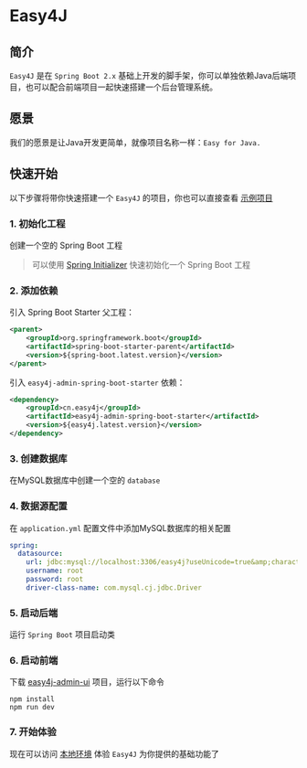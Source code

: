 # Easy4J

## 简介
`Easy4J` 是在 `Spring Boot 2.x` 基础上开发的脚手架，你可以单独依赖Java后端项目，也可以配合前端项目一起快速搭建一个后台管理系统。

## 愿景
我们的愿景是让Java开发更简单，就像项目名称一样：`Easy for Java.`

## 快速开始
以下步骤将带你快速搭建一个 `Easy4J` 的项目，你也可以直接查看 [示例项目](https://github.com/yang-cruise/easy4j/tree/master/easy4j-sample)

### 1. 初始化工程
创建一个空的 Spring Boot 工程

> 可以使用 [Spring Initializer](https://start.spring.io/) 快速初始化一个 Spring Boot 工程

### 2. 添加依赖
引入 Spring Boot Starter 父工程：

```xml
<parent>
    <groupId>org.springframework.boot</groupId>
    <artifactId>spring-boot-starter-parent</artifactId>
    <version>${spring-boot.latest.version}</version>
</parent>
```

引入  `easy4j-admin-spring-boot-starter`  依赖：
```xml
<dependency>
    <groupId>cn.easy4j</groupId>
    <artifactId>easy4j-admin-spring-boot-starter</artifactId>
    <version>${easy4j.latest.version}</version>
</dependency>
```

### 3. 创建数据库
在MySQL数据库中创建一个空的 `database`

### 4. 数据源配置
在  `application.yml`  配置文件中添加MySQL数据库的相关配置

```yml
spring:
  datasource:
    url: jdbc:mysql://localhost:3306/easy4j?useUnicode=true&amp;characterEncoding=utf8&amp;zeroDateTimeBehavior=convertToNull&amp;useSSL=true&amp;serverTimezone=Asia/Shanghai
    username: root
    password: root
    driver-class-name: com.mysql.cj.jdbc.Driver
```

### 5. 启动后端
运行 `Spring Boot` 项目启动类

### 6. 启动前端
下载 [easy4j-admin-ui](https://github.com/yang-cruise/easy4j-admin-ui) 项目，运行以下命令
```
npm install
npm run dev
```

### 7. 开始体验
现在可以访问 [本地环境](http://localhost:8080/) 体验 `Easy4J` 为你提供的基础功能了

